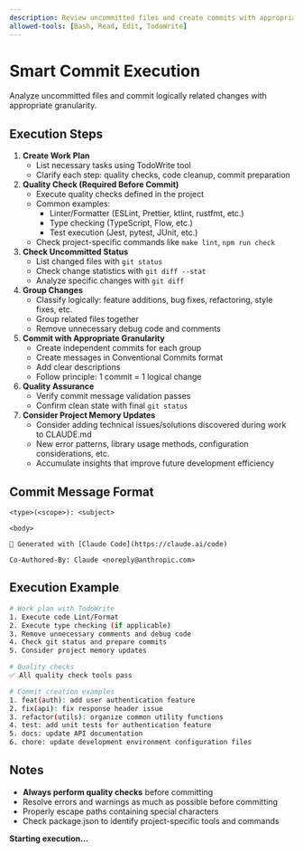 ```yaml
---
description: Review uncommitted files and create commits with appropriate granularity
allowed-tools: [Bash, Read, Edit, TodoWrite]
---
```


# Smart Commit Execution

Analyze uncommitted files and commit logically related changes with appropriate granularity.

## Execution Steps

1. **Create Work Plan**
   - List necessary tasks using TodoWrite tool
   - Clarify each step: quality checks, code cleanup, commit preparation
2. **Quality Check (Required Before Commit)**
   - Execute quality checks defined in the project
   - Common examples:
     - Linter/Formatter (ESLint, Prettier, ktlint, rustfmt, etc.)
     - Type checking (TypeScript, Flow, etc.)
     - Test execution (Jest, pytest, JUnit, etc.)
   - Check project-specific commands like `make lint`, `npm run check`
3. **Check Uncommitted Status**
   - List changed files with `git status`
   - Check change statistics with `git diff --stat`
   - Analyze specific changes with `git diff`
4. **Group Changes**
   - Classify logically: feature additions, bug fixes, refactoring, style fixes, etc.
   - Group related files together
   - Remove unnecessary debug code and comments
5. **Commit with Appropriate Granularity**
   - Create independent commits for each group
   - Create messages in Conventional Commits format
   - Add clear descriptions
   - Follow principle: 1 commit = 1 logical change
6. **Quality Assurance**
   - Verify commit message validation passes
   - Confirm clean state with final `git status`
7. **Consider Project Memory Updates**
   - Consider adding technical issues/solutions discovered during work to CLAUDE.md
   - New error patterns, library usage methods, configuration considerations, etc.
   - Accumulate insights that improve future development efficiency

## Commit Message Format

```
<type>(<scope>): <subject>

<body>

🤖 Generated with [Claude Code](https://claude.ai/code)

Co-Authored-By: Claude <noreply@anthropic.com>
```

## Execution Example

```bash
# Work plan with TodoWrite
1. Execute code Lint/Format
2. Execute type checking (if applicable)
3. Remove unnecessary comments and debug code
4. Check git status and prepare commits
5. Consider project memory updates

# Quality checks
✅ All quality check tools pass

# Commit creation examples
1. feat(auth): add user authentication feature
2. fix(api): fix response header issue
3. refactor(utils): organize common utility functions
4. test: add unit tests for authentication feature
5. docs: update API documentation
6. chore: update development environment configuration files
```

## Notes

- **Always perform quality checks** before committing
- Resolve errors and warnings as much as possible before committing
- Properly escape paths containing special characters
- Check package.json to identify project-specific tools and commands

**Starting execution...**
